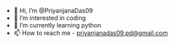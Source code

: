 - 👋 Hi, I’m @PriyanjanaDas09
- 👀 I’m interested in coding
- 🌱 I’m currently learning python
- 📫 How to reach me - priyanjanadas09.pd@gmail.com

<!---
PriyanjanaDas09/PriyanjanaDas09 is a ✨ special ✨ repository because its `README.md` (this file) appears on your GitHub profile.
You can click the Preview link to take a look at your changes.
--->
